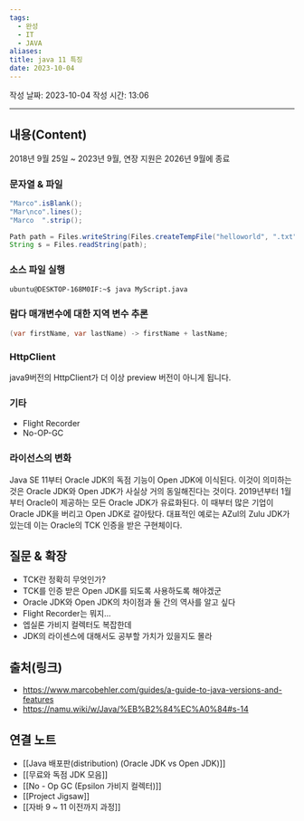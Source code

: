```yaml
---
tags:
  - 완성
  - IT
  - JAVA
aliases: 
title: java 11 특징
date: 2023-10-04
---
```


작성 날짜: 2023-10-04
작성 시간: 13:06


----
## 내용(Content)
2018년 9월 25일 ~ 2023년 9월,  연장 지원은 2026년 9월에 종료

### 문자열 & 파일
```java
"Marco".isBlank();
"Mar\nco".lines();
"Marco  ".strip();

Path path = Files.writeString(Files.createTempFile("helloworld", ".txt"), "Hi, my name is!");
String s = Files.readString(path);
```

### 소스 파일 실행
```bash
ubuntu@DESKTOP-168M0IF:~$ java MyScript.java
```

### 람다 매개변수에 대한 지역 변수 추론
```java
(var firstName, var lastName) -> firstName + lastName;
```

### HttpClient
java9버전의 HttpClient가 더 이상 preview 버전이 아니게 됩니다.

### 기타
- Flight Recorder
- No-OP-GC

### 라이선스의 변화
Java SE 11부터 Oracle JDK의 독점 기능이 Open JDK에 이식된다. 이것이 의미하는 것은  Oracle JDK와 Open JDK가 사실상 거의 동일해진다는 것이다. 2019년부터 1월부터 Oracle이 제공하는 모든 Oracle JDK가 유료화된다. 이 때부터 많은 기업이 Oracle JDK을 버리고 Open JDK로 갈아탔다. 대표적인 예로는 AZul의 Zulu JDK가 있는데 이는 Oracle의 TCK 인증을 받은 구현체이다.

## 질문 & 확장

- TCK란 정확히 무엇인가?
- TCK를 인증 받은 Open JDK를 되도록 사용하도록 해야겠군
- Oracle JDK와 Open JDK의 차이점과 둘 간의 역사를 알고 싶다
- Flight Recorder는 뭐지...
- 엡실론 가비지 컬렉터도 복잡한데
- JDK의 라이센스에 대해서도 공부할 가치가 있을지도 몰라

## 출처(링크)
- https://www.marcobehler.com/guides/a-guide-to-java-versions-and-features
- https://namu.wiki/w/Java/%EB%B2%84%EC%A0%84#s-14

## 연결 노트
- [[Java 배포판(distribution) (Oracle JDK vs Open JDK)]]
- [[무료와 독점 JDK 모음]]
- [[No - Op GC (Epsilon 가비지 컬렉터)]]
- [[Project Jigsaw]]
- [[자바 9 ~ 11 이전까지 과정]]











